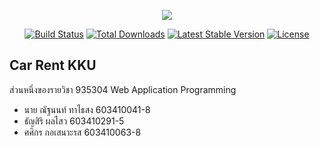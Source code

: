 <p align="center"><img src="https://laravel.com/assets/img/components/logo-laravel.svg"></p>

<p align="center">
<a href="https://travis-ci.org/laravel/framework"><img src="https://travis-ci.org/laravel/framework.svg" alt="Build Status"></a>
<a href="https://packagist.org/packages/laravel/framework"><img src="https://poser.pugx.org/laravel/framework/d/total.svg" alt="Total Downloads"></a>
<a href="https://packagist.org/packages/laravel/framework"><img src="https://poser.pugx.org/laravel/framework/v/stable.svg" alt="Latest Stable Version"></a>
<a href="https://packagist.org/packages/laravel/framework"><img src="https://poser.pugx.org/laravel/framework/license.svg" alt="License"></a>
</p>

## Car Rent KKU
ส่วนหนึ่งของรายวิชา 935304 Web Application Programming


- นาย ณัฐนนท์ ทาไธสง 603410041-8
- ธัญสิริ ผลไสว 603410291-5
- ศศิกร กอเสนาะรส 603410063-8

